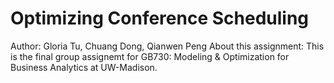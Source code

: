 # Optimizing Conference Scheduling
Author: Gloria Tu, Chuang Dong, Qianwen Peng
About this assignment:
  This is the final group assignemt for GB730: Modeling & Optimization for Business Analytics at UW-Madison. 
